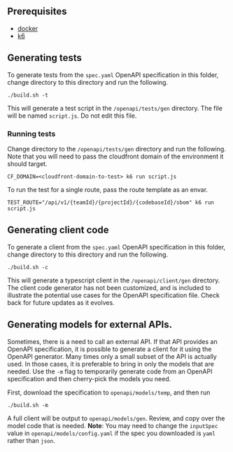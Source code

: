 ## Prerequisites

- [docker](https://docs.docker.com/get-docker/)
- [k6](https://k6.io/docs/get-started/installation/)

## Generating tests

To generate tests from the `spec.yaml` OpenAPI specification in this folder,
change directory to this directory and run the following.

```shell
./build.sh -t
```

This will generate a test script in the `/openapi/tests/gen` directory. The file will be named `script.js`.
Do not edit this file.

### Running tests

Change directory to the `/openapi/tests/gen` directory and run the following. Note that you
will need to pass the cloudfront domain of the environment it should target.

```shell
CF_DOMAIN=<cloudfront-domain-to-test> k6 run script.js
```

To run the test for a single route, pass the route template as an envar.

```shell
TEST_ROUTE="/api/v1/{teamId}/{projectId}/{codebaseId}/sbom" k6 run script.js
```

## Generating client code

To generate a client from the `spec.yaml` OpenAPI specification in this folder,
change directory to this directory and run the following.

```shell
./build.sh -c
```

This will generate a typescript client in the `/openapi/client/gen` directory.
The client code generator has not been customized, and is included to illustrate
the potential use cases for the OpenAPI specification file. Check back for future
updates as it evolves.

## Generating models for external APIs.

Sometimes, there is a need to call an external API. If that API provides an OpenAPI
specification, it is possible to generate a client for it using the OpenAPI generator.
Many times only a small subset of the API is actually used. In those cases, it is preferable
to bring in only the models that are needed. Use the `-m` flag to temporarily
generate code from an OpenAPI specification and then cherry-pick the models you need.

First, download the specification to `openapi/models/temp`, and then run
```shell
./build.sh -m
```

A full client will be output to `openapi/models/gen`. Review, and copy over the model
code that is needed. **Note**: You may need to change the `inputSpec` value in
`openapi/models/config.yaml` if the spec you downloaded is `yaml` rather than `json`.
